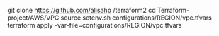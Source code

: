 git clone https://github.com/alisahp
/terraform2
cd Terraform-project/AWS/VPC
source setenv.sh configurations/REGION/vpc.tfvars
terraform apply -var-file=configurations/REGION/vpc.tfvars